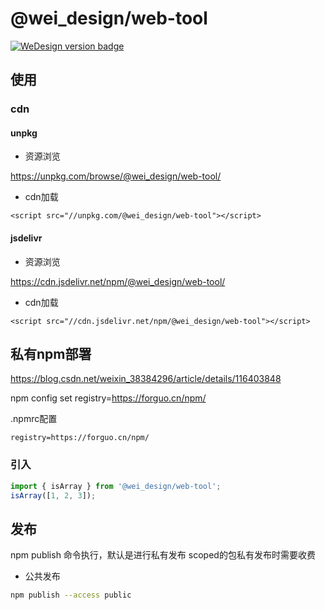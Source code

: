 # @wei_design/web-tool

[![WeDesign version badge](https://img.shields.io/npm/v/@wei_design/web-tool.svg?style=flat-square)](https://www.npmjs.org/package/@wei_design/web-tool)

## 使用

### cdn

#### unpkg

- 资源浏览

https://unpkg.com/browse/@wei_design/web-tool/

- cdn加载

```
<script src="//unpkg.com/@wei_design/web-tool"></script>
```

#### jsdelivr

- 资源浏览

https://cdn.jsdelivr.net/npm/@wei_design/web-tool/

- cdn加载
 
```
<script src="//cdn.jsdelivr.net/npm/@wei_design/web-tool"></script>
```

## 私有npm部署

https://blog.csdn.net/weixin_38384296/article/details/116403848

npm config set registry=https://forguo.cn/npm/

.npmrc配置

```
registry=https://forguo.cn/npm/
```

### 引入

```js
import { isArray } from '@wei_design/web-tool';
isArray([1, 2, 3]);
```

## 发布

npm publish 命令执行，默认是进行私有发布
scoped的包私有发布时需要收费

- 公共发布

``` bash
npm publish --access public
```
